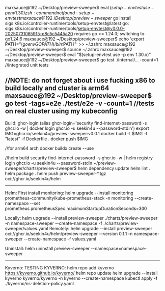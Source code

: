 maxsauce@192 ~/Desktop/preview-sweeper$ eval $(setup-envtest use -p env 1.30)
zsh: command not found: setup-envtest
maxsauce@192 ~/Desktop/preview-sweeper$ go install sigs.k8s.io/controller-runtime/tools/setup-envtest@latest
go: sigs.k8s.io/controller-runtime/tools/setup-envtest@v0.0.0-20250731065915-e8c5c5445a20 requires go >= 1.24.0; switching to go1.24.6
maxsauce@192 ~/Desktop/preview-sweeper$ echo 'export PATH="$(go env GOPATH)/bin:$PATH"' >> ~/.zshrc
maxsauce@192 ~/Desktop/preview-sweeper$ source ~/.zshrc
maxsauce@192 ~/Desktop/preview-sweeper$ eval "$(setup-envtest use -p env 1.30.x)"
maxsauce@192 ~/Desktop/preview-sweeper$ go test ./internal/... -count=1    //integrated unit tests

//NOTE: do not forget about i use fucking x86 to build locally and cluster is arm64
maxsauce@192 ~/Desktop/preview-sweeper$ go test -tags=e2e ./test/e2e -v -count=1                 //tests on real cluster using my kubeconfig
---
Build:
ghcr-login (alias ghcr-login='security find-internet-password -s ghcr.io -w | docker login ghcr.io -u seekin4u --password-stdin')
export IMG=ghcr.io/seekin4u/preview-sweeper:v0.0.1
docker build -t $IMG -t "latest" -f Dockerfile .
docker push $IMG

//for arm64 arch
docker buildx create --use

//helm build
security find-internet-password -s ghcr.io -w | helm registry login ghcr.io -u seekin4u --password-stdin
~/preview-sweeper/charts/preview-sweeper$ helm dependency update
helm lint .
helm package .
helm push preview-sweeper-*.tgz oci://ghcr.io/seekin4u/helm
  
---
Helm:
First install monitoring: helm upgrade --install monitoring prometheus-community/kube-prometheus-stack -n monitoring --create-namespace --set prometheus.prometheusSpec.maximumStartupDurationSeconds=300

Locally: helm upgrade --install preview-sweeper ./charts/preview-sweeper -n namespace-sweeper --create-namespace -f ./charts/preview-sweeper/values.yaml
Remotely: helm upgrade --install preview-sweeper oci://ghcr.io/seekin4u/helm/preview-sweeper --version 0.1.1 -n namespace-sweeper --create-namespace -f values.yaml

Uninstall: helm uninstall preview-sweeper --namespace=namespace-sweeper

---
Kyverno: 
TESTING KYVERNO:
helm repo add kyverno https://kyverno.github.io/kyverno/
helm repo update
helm upgrade --install kyverno kyverno/kyverno -n kyverno --create-namespace
kubectl apply -f ./kyverno/ns-deletion-policy.yaml
